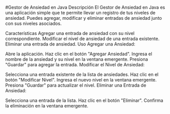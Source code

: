 #Gestor de Ansiedad en Java
Descripción
El Gestor de Ansiedad en Java es una aplicación simple que te permite llevar un registro de tus niveles de ansiedad. Puedes agregar, modificar y eliminar entradas de ansiedad junto con sus niveles asociados.

Características
Agregar una entrada de ansiedad con su nivel correspondiente.
Modificar el nivel de ansiedad de una entrada existente.
Eliminar una entrada de ansiedad.
Uso
Agregar una Ansiedad:

Abre la aplicación.
Haz clic en el botón "Agregar Ansiedad".
Ingresa el nombre de la ansiedad y su nivel en la ventana emergente.
Presiona "Guardar" para agregar la entrada.
Modificar el Nivel de Ansiedad:

Selecciona una entrada existente de la lista de ansiedades.
Haz clic en el botón "Modificar Nivel".
Ingresa el nuevo nivel en la ventana emergente.
Presiona "Guardar" para actualizar el nivel.
Eliminar una Entrada de Ansiedad:

Selecciona una entrada de la lista.
Haz clic en el botón "Eliminar".
Confirma la eliminación en la ventana emergente.
